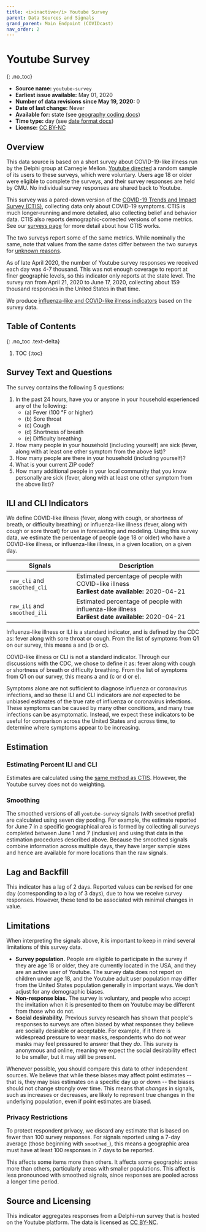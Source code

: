 ```yaml
---
title: <i>inactive</i> Youtube Survey
parent: Data Sources and Signals
grand_parent: Main Endpoint (COVIDcast)
nav_order: 2
---
```


[//]: # (code at https://github.com/cmu-delphi/covid-19/tree/deeb4dc1e9a30622b415361ef6b99198e77d2a94/youtube)

# Youtube Survey
{: .no_toc}

* **Source name:** `youtube-survey`
* **Earliest issue available:** May 01, 2020
* **Number of data revisions since May 19, 2020:** 0
* **Date of last change:** Never
* **Available for:** state (see [geography coding docs](../covidcast_geography.md))
* **Time type:** day (see [date format docs](../covidcast_times.md))
* **License:** [CC BY-NC](../covidcast_licensing.md#creative-commons-attribution-noncommercial)

## Overview

This data source is based on a short survey about COVID-19-like illness
run by the Delphi group at Carnegie Mellon.
[Youtube directed](https://9to5google.com/2020/04/29/google-covid-19-cmu-research-survey/)
a random sample of its users to these surveys, which were
voluntary. Users age 18 or older were eligible to complete the surveys, and
their survey responses are held by CMU. No individual survey responses are
shared back to Youtube.

This survey was a pared-down version of the
[COVID-19 Trends and Impact Survey (CTIS)](../../symptom-survey/),
collecting data only about COVID-19 symptoms. CTIS is much longer-running
and more detailed, also collecting belief and behavior data. CTIS also reports
demographic-corrected versions of some metrics. See our
[surveys page](https://delphi.cmu.edu/covid19/ctis/) for more detail
about how CTIS works.

The two surveys report some of the same metrics. While nominally the same,
note that values from the same dates differ between the two surveys for
[unknown reasons](#limitations).

As of late April 2020, the number of Youtube survey responses we received each
day was 4-7 thousand. This was not enough coverage to report at finer
geographic levels, so this indicator only reports at the state level. The
survey ran from April 21, 2020 to June 17, 2020, collecting about 159
thousand responses in the United States in that time.

We produce [influenza-like and COVID-like illness indicators](#ili-and-cli-indicators)
based on the survey data.

## Table of Contents
{: .no_toc .text-delta}

1. TOC
{:toc}

## Survey Text and Questions

The survey contains the following 5 questions:

1. In the past 24 hours, have you or anyone in your household experienced any of the following:
   - (a) Fever (100 °F or higher)
   - (b) Sore throat
   - (c) Cough
   - (d) Shortness of breath
   - (e) Difficulty breathing
2. How many people in your household (including yourself) are sick (fever, along with at least one other symptom from the above list)?
3. How many people are there in your household (including yourself)?
4. What is your current ZIP code?
5. How many additional people in your local community that you know personally are sick (fever, along with at least one other symptom from the above list)?


## ILI and CLI Indicators

We define COVID-like illness (fever, along with cough, or shortness of breath,
or difficulty breathing) or influenza-like illness (fever, along with cough or
sore throat) for use in forecasting and modeling. Using this survey data, we
estimate the percentage of people (age 18 or older) who have a COVID-like
illness, or influenza-like illness, in a given location, on a given day.

| Signals | Description |
| --- | --- |
| `raw_cli` and `smoothed_cli` | Estimated percentage of people with COVID-like illness <br/> **Earliest date available:** 2020-04-21 |
| `raw_ili` and `smoothed_ili` | Estimated percentage of people with influenza-like illness <br/> **Earliest date available:** 2020-04-21 |

Influenza-like illness or ILI is a standard indicator, and is defined by the CDC
as: fever along with sore throat or cough. From the list of symptoms from Q1 on
our survey, this means a and (b or c).

COVID-like illness or CLI is not a standard indicator. Through our discussions
with the CDC, we chose to define it as: fever along with cough or shortness of
breath or difficulty breathing. From the list of symptoms from Q1 on
our survey, this means a and (c or d or e).

Symptoms alone are not sufficient to diagnose influenza or coronavirus
infections, and so these ILI and CLI indicators are *not* expected to be
unbiased estimates of the true rate of influenza or coronavirus infections.
These symptoms can be caused by many other conditions, and many true infections
can be asymptomatic. Instead, we expect these indicators to be useful for
comparison across the United States and across time, to determine where symptoms
appear to be increasing.


## Estimation

### Estimating Percent ILI and CLI

Estimates are calculated using the
[same method as CTIS](./fb-survey#estimating-percent-ili-and-cli).
However, the Youtube survey does not do weighting.

### Smoothing

The smoothed versions of all `youtube-survey` signals (with `smoothed` prefix) are
calculated using seven day pooling. For example, the estimate reported for June
7 in a specific geographical area is formed by
collecting all surveys completed between June 1 and 7 (inclusive) and using that
data in the estimation procedures described above. Because the smoothed signals combine
information across multiple days, they have larger sample sizes and hence are
available for more locations than the raw signals.

## Lag and Backfill

This indicator has a lag of 2 days. Reported values can be revised for one
day (corresponding to a lag of 3 days), due to how we receive survey
responses. However, these tend to be associated with minimal changes in
value.


## Limitations

When interpreting the signals above, it is important to keep in mind several
limitations of this survey data.

* **Survey population.** People are eligible to participate in the survey if
  they are age 18 or older, they are currently located in the USA, and they are
  an active user of Youtube. The survey data does not report on children under
  age 18, and the Youtube adult user population may differ from the United
  States population generally in important ways. We don't adjust for any
  demographic biases.
* **Non-response bias.** The survey is voluntary, and people who accept the
  invitation when it is presented to them on Youtube may be different from
  those who do not.
* **Social desirability.** Previous survey research has shown that people's
  responses to surveys are often biased by what responses they believe are
  socially desirable or acceptable. For example, if it there is widespread
  pressure to wear masks, respondents who do *not* wear masks may feel pressured
  to answer that they *do*. This survey is anonymous and online, meaning we
  expect the social desirability effect to be smaller, but it may still be
  present.

Whenever possible, you should compare this data to other independent sources. We
believe that while these biases may affect point estimates -- that is, they may
bias estimates on a specific day up or down -- the biases should not change
strongly over time. This means that *changes* in signals, such as increases or
decreases, are likely to represent true changes in the underlying population,
even if point estimates are biased.

### Privacy Restrictions

To protect respondent privacy, we discard any estimate that is based on fewer than 100 survey responses. For
signals reported using a 7-day average (those beginning with `smoothed_`), this
means a geographic area must have at least 100 responses in 7 days to be
reported.

This affects some items more than others. It affects some geographic areas
more than others, particularly areas with smaller populations. This affect is
less pronounced with smoothed signals, since responses are pooled across a
longer time period.


## Source and Licensing

This indicator aggregates responses from a Delphi-run survey that is hosted on the Youtube platform.
The data is licensed as [CC BY-NC](../covidcast_licensing.md#creative-commons-attribution-noncommercial).
